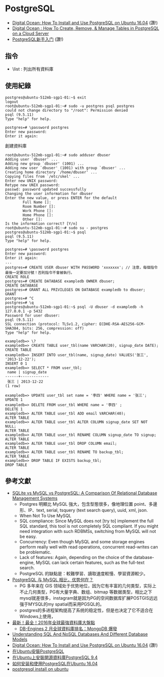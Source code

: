 # PostgreSQL

* [Digital Ocean: How To Install and Use PostgreSQL on Ubuntu 16.04](https://www.digitalocean.com/community/tutorials/how-to-install-and-use-postgresql-on-ubuntu-16-04) (讚!)
* [Digital Ocean : How To Create, Remove, & Manage Tables in PostgreSQL on a Cloud Server](https://www.digitalocean.com/community/tutorials/how-to-create-remove-manage-tables-in-postgresql-on-a-cloud-server)
* [PostgreSQL新手入门](http://www.ruanyifeng.com/blog/2013/12/getting_started_with_postgresql.html) (讚!)

## 指令

* \list : 列出所有資料庫


## 使用紀錄

```
postgres@ubuntu-512mb-sgp1-01:~$ exit
logout
root@ubuntu-512mb-sgp1-01:~# sudo -u postgres psql postgres
could not change directory to "/root": Permission denied
psql (9.5.11)
Type "help" for help.

postgres=# \password postgres
Enter new password:
Enter it again:

```

創建資料庫

```
root@ubuntu-512mb-sgp1-01:~# sudo adduser dbuser
Adding user `dbuser' ...
Adding new group `dbuser' (1001) ...
Adding new user `dbuser' (1001) with group `dbuser' ...
Creating home directory `/home/dbuser' ...
Copying files from `/etc/skel' ...
Enter new UNIX password:
Retype new UNIX password:
passwd: password updated successfully
Changing the user information for dbuser
Enter the new value, or press ENTER for the default
        Full Name []:
        Room Number []:
        Work Phone []:
        Home Phone []:
        Other []:
Is the information correct? [Y/n]
root@ubuntu-512mb-sgp1-01:~# sudo su - postgres
postgres@ubuntu-512mb-sgp1-01:~$ psql
psql (9.5.11)
Type "help" for help.

postgres=# \password postgres
Enter new password:
Enter it again:
...
postgres=# CREATE USER dbuser WITH PASSWORD 'xxxxxxx'; // 注意，每個指令最後一定要加分號！否則指令不會被執行。
CREATE ROLE
postgres=# CREATE DATABASE exampledb OWNER dbuser;
CREATE DATABASE
postgres=# GRANT ALL PRIVILEGES ON DATABASE exampledb to dbuser;
GRANT
postgres=# ^C
postgres=# \q
postgres@ubuntu-512mb-sgp1-01:~$ psql -U dbuser -d exampledb -h 127.0.0.1 -p 5432
Password for user dbuser:
psql (9.5.11)
SSL connection (protocol: TLSv1.2, cipher: ECDHE-RSA-AES256-GCM-SHA384, bits: 256, compression: off)
Type "help" for help.

exampledb=> \?
exampledb=> CREATE TABLE user_tbl(name VARCHAR(20), signup_date DATE);
CREATE TABLE
exampledb=> INSERT INTO user_tbl(name, signup_date) VALUES('张三', '2013-12-22');
INSERT 0 1
exampledb=> SELECT * FROM user_tbl;
 name | signup_date
------+-------------
 张三 | 2013-12-22
(1 row)

exampledb=> UPDATE user_tbl set name = '李四' WHERE name = '张三';
UPDATE 1
exampledb=> DELETE FROM user_tbl WHERE name = '李四' ;
DELETE 1
exampledb=> ALTER TABLE user_tbl ADD email VARCHAR(40);
ALTER TABLE
exampledb=> ALTER TABLE user_tbl ALTER COLUMN signup_date SET NOT NULL;
ALTER TABLE
exampledb=> ALTER TABLE user_tbl RENAME COLUMN signup_date TO signup;
ALTER TABLE
exampledb=> ALTER TABLE user_tbl DROP COLUMN email;
ALTER TABLE
exampledb=> ALTER TABLE user_tbl RENAME TO backup_tbl;
ALTER TABLE
exampledb=> DROP TABLE IF EXISTS backup_tbl;
DROP TABLE

```

## 參考文獻


* [SQLite vs MySQL vs PostgreSQL: A Comparison Of Relational Database Management Systems](https://www.digitalocean.com/community/tutorials/sqlite-vs-mysql-vs-postgresql-a-comparison-of-relational-database-management-systems)
  * Postgres 明顯比 MySQL 強大，包含型態很多，像地理位置 point、多邊形、IP、text, serial, tsquery (text search query), uuid, xml, json.
  * When Not To Use MySQL
  * SQL compliance: Since MySQL does not [try to] implement the full SQL standard, this tool is not completely SQL compliant. If you might need integration with such RDBMSs, switching from MySQL will not be easy.
  * Concurrency: Even though MySQL and some storage engines perform really well with read operations, concurrent read-writes can be problematic.
  * Lack of features: Again, depending on the choice of the database-engine, MySQL can lack certain features, such as the full-text search.
  * PostgreSQL 的缺點是：較難學習、讀取速度較慢、學習資源較少。
* [PostgreSQL 与 MySQL 相比，优势何在？](https://www.zhihu.com/question/20010554)
  * PG 多年来在 GIS 领域处于优势地位，因为它有丰富的几何类型，实际上不止几何类型，PG有大量字典、数组、bitmap 等数据类型，相比之下mysql就差很多，instagram就是因为PG的空间数据库扩展POSTGIS远远强于MYSQL的my spatial而采用PGSQL的。
  * postgres的多进程架构提高了系统的稳定性，但是也决定了它不适合在Windows上使用，
* [最新！最全！2016年全球最強資料庫大盤點](https://www.readhouse.net/articles/178565670/)
  * [DB-Engines 2 月全球資料庫排名：MongoDB 爆發](https://itw01.com/LYTJEUI.html)
* [Understanding SQL And NoSQL Databases And Different Database Models](https://www.digitalocean.com/community/tutorials/understanding-sql-and-nosql-databases-and-different-database-models)
* [Digital Ocean: How To Install and Use PostgreSQL on Ubuntu 16.04](https://www.digitalocean.com/community/tutorials/how-to-install-and-use-postgresql-on-ubuntu-16-04) (讚!)
* [在Ubuntu安裝PostgreSQL](http://cat-son.blogspot.tw/2012/11/ubuntupostgresql.html#sthash.ZdatNNWj.dpbs)
* [在Ubuntu上安裝開源資料庫PostgreSQL 9.4](https://read01.com/zh-tw/2g0Dx.html#.WpOyb6iWY2w)
* [如何安装和使用PostgreSQL在Ubuntu 16.04](https://www.howtoing.com/how-to-install-and-use-postgresql-on-ubuntu-16-04)
* [postgresql install on ubuntu](http://jpsix.pixnet.net/blog/post/31065079-%5Bpostgresql%5D-install-on-ubuntu)

